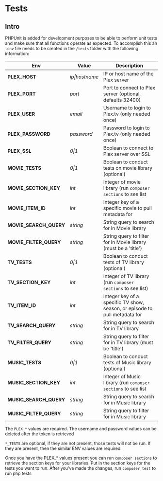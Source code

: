 # Tests

## Intro

PHPUnit is added for development purposes to be able to perform unit tests and make sure that all functions operate as expected.  To accomplish this an `.env` file needs to be created in the `/tests` folder with the following information:

| **Env**                | **Value**      | **Description**                                                            |
| ---------------------- | -------------- | -------------------------------------------------------------------------- |
| **PLEX_HOST**          | *ip\|hostname* | IP or host name of the Plex server                                         |
| **PLEX_PORT**          | *port*         | Port to connect to Plex server (optional, defaults 32400)                  |
| **PLEX_USER**          | *email*        | Username to login to Plex.tv (only needed once)                            |
| **PLEX_PASSWORD**      | *password*     | Password to login to Plex.tv (only needed once)                            |
| **PLEX_SSL**           | *0\|1*         | Boolean to connect to Plex server over SSL                                 |
| **MOVIE_TESTS**        | *0\|1*         | Boolean to conduct tests on movie library (optional)                       |
| **MOVIE_SECTION_KEY**  | *int*          | Integer of movie library (run `composer sections` to see list              |
| **MOVIE_ITEM_ID**      | *int*          | Integer key of a specific movie to pull metadata for                       |
| **MOVIE_SEARCH_QUERY** | *string*       | String query to search for in Movie library                                |
| **MOVIE_FILTER_QUERY** | *string*       | String query to filter for in Movie library (must be a 'title')            |
| **TV_TESTS**           | *0\|1*         | Boolean to conduct tests of TV library (optional)                          |
| **TV_SECTION_KEY**     | *int*          | Integer of TV library (run `composer sections` to see list)                |
| **TV_ITEM_ID**         | *int*          | Integer key of a specific TV show, season, or episode to pull metadata for |
| **TV_SEARCH_QUERY**    | *string*       | String query to search for in TV library                                   |
| **TV_FILTER_QUERY**    | *string*       | String query to filter for in TV library (must be 'title')                 |
| **MUSIC_TESTS**        | *0\|1*         | Boolean to conduct tests of Music library (optional)                       |
| **MUSIC_SECTION_KEY**  | *int*          | Integer of Music library (run `composer sections` to see list              |
| **MUSIC_SEARCH_QUERY** | *string*       | String query to search for in Music library                                |
| **MUSIC_FILTER_QUERY** | *string*       | String query to filter for in Music library                                |

The `PLEX_*` values are required. The username and password values can be deleted after the token is retrieved

`*_TESTS` are optional, if they are not present, those tests will not be run.  If they are present, then the similar ENV values are required.

Once you have the PLEX_* values present you can run `composer sections` to retrieve the section keys for your libraries.  Put in the section keys for the tests you want to run.  After you've made the changes, run `composer test` to run php tests
